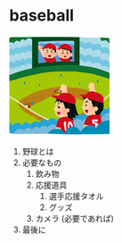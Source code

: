 # baseball  
![ほげ](./hoge.png)

1. 野球とは
1. 必要なもの
   1. 飲み物
   1. 応援道具
      1. 選手応援タオル
      1. グッズ
   1. カメラ (必要であれば)
1. 最後に
